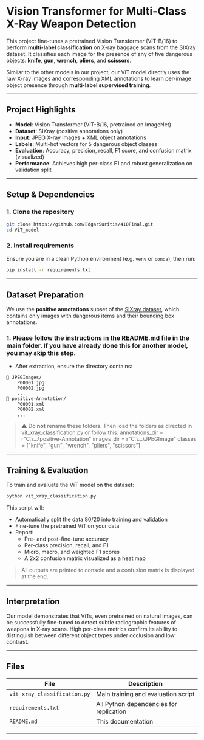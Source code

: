 # Vision Transformer for Multi-Class X-Ray Weapon Detection

This project fine-tunes a pretrained Vision Transformer (ViT-B/16) to perform **multi-label classification** on X-ray baggage scans from the SIXray dataset. It classifies each image for the presence of any of five dangerous objects: **knife**, **gun**, **wrench**, **pliers**, and **scissors**.

Similar to the other models in our project, our ViT model directly uses the raw X-ray images and corresponding XML annotations to learn per-image object presence through **multi-label supervised training**.

---

## Project Highlights

- **Model**: Vision Transformer (ViT-B/16, pretrained on ImageNet)
- **Dataset**: SIXray (positive annotations only)
- **Input**: JPEG X-ray images + XML object annotations
- **Labels**: Multi-hot vectors for 5 dangerous object classes
- **Evaluation**: Accuracy, precision, recall, F1 score, and confusion matrix (visualized)
- **Performance**: Achieves high per-class F1 and robust generalization on validation split

---

## Setup & Dependencies

### 1. Clone the repository

```bash
git clone https://github.com/EdgarSuritis/410Final.git
cd ViT_model
```

### 2. Install requirements

Ensure you are in a clean Python environment (e.g. `venv` or `conda`), then run:

```bash
pip install -r requirements.txt
```

---

## Dataset Preparation

We use the **positive annotations** subset of the [SIXray dataset](https://github.com/MeioJane/SIXray), which contains only images with dangerous items and their bounding box annotations.

### 1. Please follow the instructions in the README.md file in the main folder. If you have already done this for another model, you may skip this step.

- After extraction, ensure the directory contains:

```
📁 JPEGImages/
    P00001.jpg
    P00002.jpg
    ...
📁 positive-Annotation/
    P00001.xml
    P00002.xml
    ...
```

> ⚠️ Do **not** rename these folders. Then load the folders as directed in vit_xray_classification.py or follow this:
annotations_dir = r"C:\\...\\positive-Annotation"
images_dir      = r"C:\\...\\JPEGImage"
classes         = ["knife", "gun", "wrench", "pliers", "scissors"]


---

## Training & Evaluation

To train and evaluate the ViT model on the dataset:

```bash
python vit_xray_classification.py
```

This script will:
- Automatically split the data 80/20 into training and validation
- Fine-tune the pretrained ViT on your data
- Report:
  - Pre- and post-fine-tune accuracy
  - Per-class precision, recall, and F1
  - Micro, macro, and weighted F1 scores
  - A 2x2 confusion matrix visualized as a heat map

> All outputs are printed to console and a confusion matrix is displayed at the end.

---

## Interpretation

Our model demonstrates that ViTs, even pretrained on natural images, can be successfully fine-tuned to detect subtle radiographic features of weapons in X-ray scans. High per-class metrics confirm its ability to distinguish between different object types under occlusion and low contrast.

---

## Files

| File                      | Description                                        |
|---------------------------|----------------------------------------------------|
| `vit_xray_classification.py` | Main training and evaluation script                |
| `requirements.txt`        | All Python dependencies for replication            |
| `README.md`               | This documentation                                 |



---


